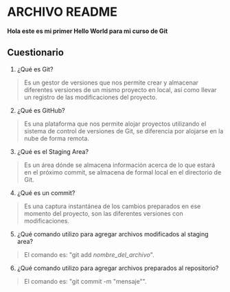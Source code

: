 # ARCHIVO README
**Hola este es mi primer Hello World para mi curso de Git**
## Cuestionario
1. ¿Qué es Git?
> Es un gestor de versiones que nos permite crear y almacenar diferentes versiones de un mismo proyecto en local, así como llevar un registro de las modificaciones del proyecto.
2. ¿Qué es GitHub?
> Es una plataforma que nos permite alojar proyectos utilizando el sistema de control de versiones de Git, se diferencia por alojarse en la nube de forma remota.
3. ¿Qué es el Staging Area?
> Es un área dónde se almacena información acerca de lo que estará en el próximo commit, se almacena de formal local en el directorio de Git.
4. ¿Qué es un commit?
> Es una captura instantánea de los cambios preparados en ese momento del proyecto, son las diferentes versiones con modificaciones.
5. ¿Qué comando utilizo para agregar archivos modificados al staging area?
> El comando es: "git add *nombre_del_archivo*".
6. ¿Qué comando utilizo para agregar archivos preparados al repositorio?
> El comando es: "git commit -m "mensaje"".
 